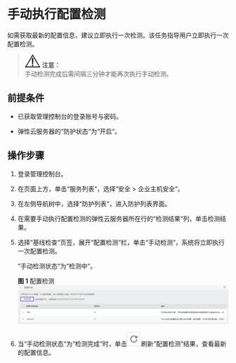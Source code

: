 # 手动执行配置检测<a name="ZH-CN_TOPIC_0113390636"></a>

如需获取最新的配置信息，建议立即执行一次检测。该任务指导用户立即执行一次配置检测。

>![](public_sys-resources/icon-notice.gif) **注意：**   
>手动检测完成后需间隔三分钟才能再次执行手动检测。  

## 前提条件<a name="s480780ac1be74c20963fe6183277ef59"></a>

-   已获取管理控制台的登录账号与密码。

-   弹性云服务器的“防护状态“为“开启“。

## 操作步骤<a name="s09c42b2c1fed4578ae6ad54035147f4f"></a>

1.  登录管理控制台。
2.  在页面上方，单击“服务列表“，选择“安全  \>  企业主机安全“。
3.  在左侧导航树中，选择“防护列表“，进入防护列表界面。
4.  在需要手动执行配置检测的弹性云服务器所在行的“检测结果“列，单击检测结果。
5.  选择“基线检查“页签，展开“配置检测“栏，单击“手动检测“，系统将立即执行一次配置检测。

    “手动检测状态“为“检测中“。

    **图 1**  配置检测<a name="f5e6db2857e7a44f4ab7c2fb4483589d4"></a>  
    ![](figures/配置检测.png "配置检测")

6.  当“手动检测状态“为“检测完成“时，单击![](figures/刷新.jpg)刷新“配置检测“结果，查看最新的配置信息。


